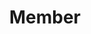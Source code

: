 ﻿---
layout: member
weight: 5000
name: Zelin Li
project: Green Joule
title: Member
img: /assets/images/members/default.png
email: lizelin0727@gmail.com
biography: Zelin Li is a third year Chemical & Biological Engineering student and a member of the Green Joule Extraction team. His interest in biochemistry and passion for reaseaching life keeps him motivated in exploring algae biofuel. 

linkedin: https://www.linkedin.com/in/todd-lee
---